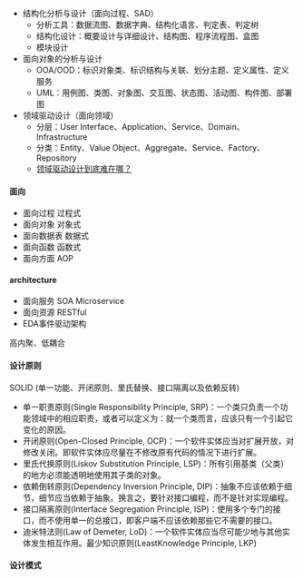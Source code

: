 * 结构化分析与设计（面向过程、SAD）
  - 分析工具：数据流图、数据字典、结构化语言、判定表、判定树
  - 结构化设计：概要设计与详细设计、结构图、程序流程图、盒图
  - 模块设计
* 面向对象的分析与设计
  - OOA/OOD：标识对象类、标识结构与关联、划分主题、定义属性、定义服务 
  - UML：用例图、类图、对象图、交互图、状态图、活动图、构件图、部署图
* 领域驱动设计（面向领域）
  - 分层：User Interface、Application、Service、Domain、Infrastructure
  - 分类：Entity、Value Object、Aggregate、Service、Factory、Repository
  - [领域驱动设计到底难在哪？](https://www.jianshu.com/p/ab80cb9f307c?from=groupmessage)

#### 面向
* 面向过程 过程式
* 面向对象 对象式
* 面向数据表 数据式
* 面向函数 函数式
* 面向方面 AOP

#### architecture
* 面向服务 SOA Microservice
* 面向资源 RESTful
* EDA事件驱动架构

高内聚、低耦合

#### 设计原则
SOLID (单一功能、开闭原则、里氏替换、接口隔离以及依赖反转)
* 单一职责原则(Single Responsibility Principle, SRP)：一个类只负责一个功能领域中的相应职责，或者可以定义为：就一个类而言，应该只有一个引起它变化的原因。
* 开闭原则(Open-Closed Principle, OCP)：一个软件实体应当对扩展开放，对修改关闭。即软件实体应尽量在不修改原有代码的情况下进行扩展。
* 里氏代换原则(Liskov Substitution Principle, LSP)：所有引用基类（父类）的地方必须能透明地使用其子类的对象。
* 依赖倒转原则(Dependency Inversion  Principle, DIP)：抽象不应该依赖于细节，细节应当依赖于抽象。换言之，要针对接口编程，而不是针对实现编程。
* 接口隔离原则(Interface  Segregation Principle, ISP)：使用多个专门的接口，而不使用单一的总接口，即客户端不应该依赖那些它不需要的接口。
* 迪米特法则(Law of  Demeter, LoD)：一个软件实体应当尽可能少地与其他实体发生相互作用。最少知识原则(LeastKnowledge Principle, LKP)

#### 设计模式